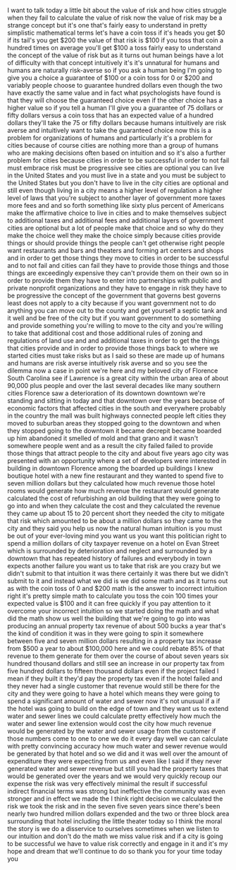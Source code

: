 
I want to talk today a little bit about
the value of risk and how cities
struggle when they fail to calculate the
value of risk now the value of risk may
be a strange concept but it&#39;s one that&#39;s
fairly easy to understand in pretty
simplistic mathematical terms let&#39;s have
a coin toss if it&#39;s heads you get $0 if
its tail&#39;s you get $200 the value of
that risk is $100 if you toss that coin
a hundred times on average you&#39;ll get
$100 a toss fairly easy to understand
the concept of the value of risk but as
it turns out
human beings have a lot of difficulty
with that concept intuitively it&#39;s it&#39;s
unnatural for humans and humans are
naturally risk-averse so if you ask a
human being I&#39;m going to give you a
choice a guarantee of $100 or a coin
toss for 0 or $200 and variably people
choose to guarantee hundred dollars even
though the two have exactly the same
value and in fact what psychologists
have found is that they will choose the
guaranteed choice even if the other
choice has a higher value so if you tell
a human I&#39;ll give you a guarantee of 75
dollars or fifty dollars versus a coin
toss that has an expected value of a
hundred dollars they&#39;ll take the 75 or
fifty dollars because humans intuitively
are risk averse and intuitively want to
take the guaranteed choice now this is a
problem for organizations of humans and
particularly it&#39;s a problem for cities
because of course cities are nothing
more than a group of humans who are
making decisions often based on
intuition and so
it&#39;s also a further problem for cities
because cities in order to be successful
in order to not fail must embrace risk
must be progressive see cities are
optional you can live in the United
States and you must live in a state and
you must be subject to the United States
but you don&#39;t have to live in the city
cities are optional and still even
though living in a city means a higher
level of regulation a higher level of
laws that you&#39;re subject to another
layer of government more taxes more fees
and and so forth something like sixty
plus percent of Americans make the
affirmative choice to live in cities and
to make themselves subject to additional
taxes and additional fees and additional
layers of government cities are optional
but a lot of people make that choice and
so why do they make the choice well they
make the choice simply because cities
provide things or should provide things
the people can&#39;t get otherwise right
people want restaurants and bars and
theaters and forming art centers and
shops and in order to get those things
they move to cities in order to be
successful and to not fail and cities
can fail they have to provide those
things and those things are exceedingly
expensive they can&#39;t provide them on
their own so in order to provide them
they have to enter into partnerships
with public and private nonprofit
organizations and they have to engage in
risk they have to be progressive the
concept of the government that governs
best governs least does not apply to a
city because if you want government not
to do anything you can move out to the
county and get yourself a septic tank
and it well and be free of the city but
if you want government to do something
and provide something you&#39;re willing to
move to the city and you&#39;re willing to
take that additional cost and those
additional rules of zoning and
regulations of land use and and
additional taxes in order to get the
things that cities
provide and in order to provide those
things back to where we started
cities must take risks but as I said so
these are made up of humans and humans
are risk averse intuitively risk averse
and so you see the dilemma now a case in
point we&#39;re here and my beloved city of
Florence South Carolina see if Lawrence
is a great city within the urban area of
about 90,000 plus people and over the
last several decades like many southern
cities Florence saw a deterioration of
its downtown downtown we&#39;re standing and
sitting in today and that downtown over
the years because of economic factors
that affected cities in the south and
everywhere probably in the country the
mall was built highways connected people
left cities they moved to suburban areas
they stopped going to the downtown and
when they stopped going to the downtown
it became decrepit became boarded up him
abandoned it smelled of mold and that
grano and it wasn&#39;t somewhere people
went and as a result the city failed
failed to provide those things that
attract people to the city and about
five years ago city was presented with
an opportunity where a set of developers
were interested in building in downtown
Florence among the boarded up buildings
I knew boutique hotel with a new fine
restaurant and they wanted to spend five
to seven million dollars but they
calculated how much revenue those hotel
rooms would generate how much revenue
the restaurant would generate calculated
the cost of refurbishing an old building
that they were going to go into and when
they calculate the cost and they
calculated the revenue they came up
about 15 to 20 percent short they needed
the city to mitigate that risk which
amounted to be about a million dollars
so they came to the city and they said
you help us now the natural human
intuition is you must be out of your
ever-loving mind you want us you want
this politician right to spend a million
dollars of city taxpayer revenue on a
hotel on Evan Street which is surrounded
by deterioration and neglect and
surrounded by a downtown that has
repeated history of failures and
everybody in town expects another
failure you want us to take that risk
are you crazy
but we didn&#39;t submit to that intuition
it was there certainly it was there but
we didn&#39;t submit to it and instead what
we did is we did some math and as it
turns out as with the coin toss of 0 and
$200
math is the answer to incorrect
intuition right it&#39;s pretty simple math
to calculate you toss the coin 100 times
your expected value is $100 and it can
free quickly if you pay attention to it
overcome your incorrect intuition so we
started doing the math and what did the
math show us
well the building that we&#39;re going to go
into was producing an annual property
tax revenue of about 500 bucks a year
that&#39;s the kind of condition it was in
they were going to spin it somewhere
between five and seven million dollars
resulting in a property tax increase
from $500 a year to about $100,000 here
and we could rebate 85% of that revenue
to them generate for them over the
course of about seven years six hundred
thousand dollars and still see an
increase in our property tax from five
hundred dollars to fifteen thousand
dollars even if the project failed I
mean if they built it they&#39;d pay the
property tax even if the hotel failed
and they never had a single customer
that revenue would still be there for
the city
and they were going to have a hotel
which means they were going to spend a
significant amount of water and sewer
now it&#39;s not unusual if a if the hotel
was going to build on the edge of town
and they want us to extend water and
sewer lines we could calculate pretty
effectively how much the water and sewer
line extension would cost the city how
much revenue would be generated by the
water and sewer usage from the customer
if those numbers come to one to one we
do it every day well we can calculate
with pretty convincing accuracy how much
water and sewer revenue would be
generated by that hotel and so we did
and it was well over the amount of
expenditure they were expecting from us
and even like I said if they never
generated water and sewer revenue but
still you had the property taxes that
would be generated over the years and we
would very quickly recoup our expense
the risk was very effectively minimal
the result if successful indirect
financial terms was strong but
ineffective the community was even
stronger and in effect we made the I
think right decision we calculated the
risk we took the risk and in the seven
five seven years since there&#39;s been
nearly two hundred million dollars
expended and the two or three block area
surrounding that hotel including the
little theater today so I think the
moral the story is we do a disservice to
ourselves sometimes when we listen to
our intuition and don&#39;t do the math we
miss value risk and if a city is going
to be successful we have to value risk
correctly and engage in it and it&#39;s my
hope and dream that we&#39;ll continue to do
so thank you for your time today
you
